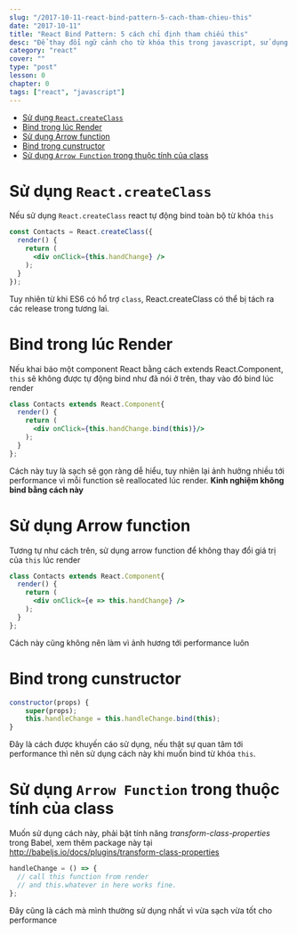 ```yaml
---
slug: "/2017-10-11-react-bind-pattern-5-cach-tham-chieu-this"
date: "2017-10-11"
title: "React Bind Pattern: 5 cách chỉ định tham chiếu this"
desc: "Để thay đổi ngữ cảnh cho từ khóa this trong javascript, sử dụng ở đâu và như thế nào cho hợp lý nhất"
category: "react"
cover: ""
type: "post"
lesson: 0
chapter: 0
tags: ["react", "javascript"]
---
```


<!-- TOC -->

- [Sử dụng `React.createClass`](#sử-dụng-reactcreateclass)
- [Bind trong lúc Render](#bind-trong-lúc-render)
- [Sử dụng Arrow function](#sử-dụng-arrow-function)
- [Bind trong cunstructor](#bind-trong-cunstructor)
- [Sử  dụng `Arrow Function` trong thuộc tính của class](#sử--dụng-arrow-function-trong-thuộc-tính-của-class)

<!-- /TOC -->

# Sử dụng `React.createClass`

Nếu sử dụng `React.createClass` react tự động bind toàn bộ từ khóa `this`

```jsx
const Contacts = React.createClass({
  render() {
    return (
      <div onClick={this.handChange} />
    );
  }
});

```

Tuy nhiên từ khi ES6 có hổ trợ `class`, React.createClass có thể bị tách ra các release trong tương lai.

# Bind trong lúc Render

Nếu khai báo một component React bằng cách extends React.Component, `this` sẽ không được tự động bind như đã nói ở trên, thay vào đó bind lúc render

```jsx
class Contacts extends React.Component{
  render() {
    return (
      <div onClick={this.handChange.bind(this)}/>
    );
  }
};
```

Cách này tuy là sạch sẽ gọn ràng dễ hiểu, tuy nhiên lại ảnh hưởng nhiều tới performance vì mỗi function sẽ reallocated lúc render. **Kinh nghiệm không bind bằng cách này**

# Sử dụng Arrow function

Tương tự như cách trên, sử dụng arrow function để không thay đổi giá trị của `this` lúc render

```jsx
class Contacts extends React.Component{
  render() {
    return (
      <div onClick={e => this.handChange} />
    );
  }
};
```

Cách này cũng không nên làm vì ảnh hương tới performance luôn

# Bind trong cunstructor

```jsx
constructor(props) {
    super(props);
    this.handleChange = this.handleChange.bind(this);
}
```

Đây là cách được khuyến cáo sử dụng, nếu thật sự quan tâm tới performance thì nên sử dụng cách này khi muốn bind từ khóa `this`.

# Sử  dụng `Arrow Function` trong thuộc tính của class

Muốn sử dụng cách này, phải bật tính năng *transform-class-properties* trong Babel, xem thêm package này tại http://babeljs.io/docs/plugins/transform-class-properties

```jsx
handleChange = () => {
  // call this function from render 
  // and this.whatever in here works fine.
};
```

Đây cũng là cách mà mình thường sử dụng nhất vì vừa sạch vừa tốt cho performance



